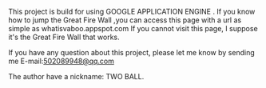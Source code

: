 This project is build for using GOOGLE APPLICATION ENGINE .
If you know how to jump the Great Fire Wall ,you can access this page with a url as simple as whatisvaboo.appspot.com
If you cannot visit this page, I suppose it's the Great Fire Wall that works.

If you have any question about this project, please let me know by sending me E-mail:502089948@qq.com

The author have a nickname: TWO BALL.

